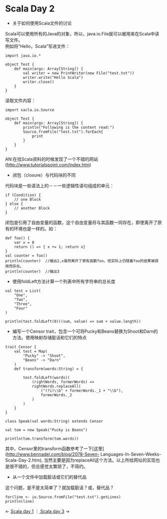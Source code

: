 # Scala Day 2

* 关于如何使用Scala文件的讨论

Scala可以使用所有的Java的对象，所以，java.io.File就可以被用来在Scala中读写文件。  
例如将“Hello，Scala”写进文件：

    
    import java.io.*
    			
    object Test {
        def main(args: Array[String]) {
            val writer = new PrintWriter(new File("test.txt"))
            writer.write("Hello Scala")
            writer.close()
        }
    }
                

读取文件内容：

    
    import sacla.io.Source
    
    object Test {
        def main(args: Array[String]) {
            println("Following is the content read:")
            Source.fromFile("test.txt").forEach{
                print
            }
        }
    }
    		    

AN:在找Scala资料的时候发现了一个不错的网站(<http://www.tutorialspoint.com/index.htm>)

* 闭包（closure）与代码块的不同

代码块是一些语法上的－－一些逻辑性语句组成的单元：

    
    if (Condition) {
        // one Block
    } else {
        // another Block
    }
    		  

闭包是引用了自由变量的函数，这个自由变量将与其函数一同存在，即使离开了原有的环境也是一样的。如：

    
    def foo() {
        var x = 0
        return () => { x += 1; return x}
    }
    val counter = foo()
    println(counter)  //输出2,x虽然离开了原有函数foo，但实际上仍随着foo的结果被调用而存在。
    println(counter)  //输出3
    		  

* 使用foldLeft方法计算一个列表中所有字符串的总长度

```   
val test = List(
    "One",
    "Two",
    "Three",
    "Four"
)

println(test.foldLeft(0)((sum, value) => sum + value.length))
```    		

* 编写一个Censor trait，包含一个可将Pucky和Beans替换为Shoot和Darn的方法。使用映射存储脏话和它们的特点

```  
trait Censor {
    val test = Map(
        "Pucky" -> "Shoot",
        "Beans" -> "Darn"
    )
    def transform(words:String) = {
		
        test.foldLeft(words)(
            (rightWords, formerWords) =>
            rightWords.replaceAll(
                ("(?i)\\b" + formerWords._1 + "\\b"),
                formerWords._2			    
            )
        )		
    }
}
    
class Speak(val words:String) extends Censor

val tom = new Speak("Pucky is Beans")

println(tom.transform(tom.words))
```
    		

其中，Censor里的transform函数参考了一下[这里](http://www.bennadel.com/blog/2078-Seven-
Languages-In-Seven-Weeks-Scala-Day-2.htm), 当然主要是因为replaceAll这个方法。以上所给网址的实现也是很不错的，但总感觉太繁琐了，不简约。

* 从一个文件中加载脏话或它们的替代品

这个问题，是不是太简单了？就加载脏话？或，替代品？

```
for(line <- io.Source.fromFile("test.txt").getLines)
println(line)
``` 


<- [ Scala day 1](Scala_day_1.md) ｜[ Scala day 3](Scala_day_3.md) ->
